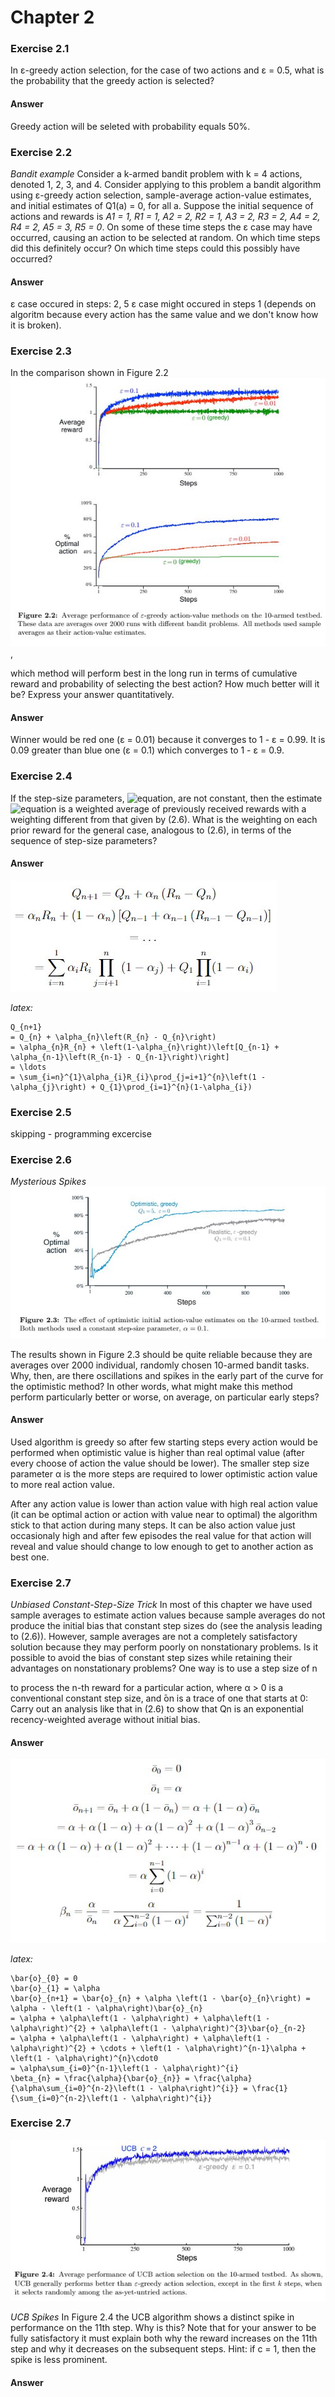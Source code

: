 # Chapter 2

### Exercise 2.1
In ε-greedy action selection, for the case of two actions and ε = 0.5, what is
the probability that the greedy action is selected?
#### Answer
Greedy action will be seleted with probability equals 50%.

### Exercise 2.2
*Bandit example* Consider a k-armed bandit problem with k = 4 actions,
denoted 1, 2, 3, and 4. Consider applying to this problem a bandit algorithm using
ε-greedy action selection, sample-average action-value estimates, and initial estimates
of Q1(a) = 0, for all a. Suppose the initial sequence of actions and rewards is *A1 = 1,
R1 = 1, A2 = 2, R2 = 1, A3 = 2, R3 = 2, A4 = 2, R4 = 2, A5 = 3, R5 = 0*. On some
of these time steps the ε case may have occurred, causing an action to be selected at
random. On which time steps did this definitely occur? On which time steps could this
possibly have occurred?
#### Answer
ε case occured in steps: 2, 5
ε case might occured in steps 1 (depends on algoritm because every action has the same value and we don't know how it is broken).

### Exercise 2.3
In the comparison shown in Figure 2.2 ![Figure 2.2](assets/figure-002_2.jpg), 

which method will perform best in
the long run in terms of cumulative reward and probability of selecting the best action?
How much better will it be? Express your answer quantitatively.
#### Answer
Winner would be red one (ε = 0.01) because it converges to 1 - ε = 0.99. It is 0.09 greater than blue one (ε = 0.1) which converges to 1 - ε = 0.9.

### Exercise 2.4
If the step-size parameters, ![equation](http://latex.codecogs.com/svg.latex?\alpha_{n}), are not constant, then the estimate ![equation](http://latex.codecogs.com/svg.latex?Q_{n}) is a weighted average of previously received rewards with a weighting different from that given by (2.6). What is the weighting on each prior reward for the general case, analogous to (2.6), in terms of the sequence of step-size parameters?
#### Answer
![Figure 2.2](assets/answer-002_4_01.jpg)

*latex:*

```
Q_{n+1} 
= Q_{n} + \alpha_{n}\left(R_{n} - Q_{n}\right)
= \alpha_{n}R_{n} + \left(1-\alpha_{n}\right)\left[Q_{n-1} + \alpha_{n-1}\left(R_{n-1} - Q_{n-1}\right)\right] 
= \ldots 
= \sum_{i=n}^{1}\alpha_{i}R_{i}\prod_{j=i+1}^{n}\left(1 - \alpha_{j}\right) + Q_{1}\prod_{i=1}^{n}(1-\alpha_{i})
```


### Exercise 2.5
skipping - programming excercise


### Exercise 2.6
*Mysterious Spikes* ![Figure 2.3](assets/figure-002_3.jpg) 

The results shown in Figure 2.3 should be quite reliable
because they are averages over 2000 individual, randomly chosen 10-armed bandit tasks.
Why, then, are there oscillations and spikes in the early part of the curve for the optimistic
method? In other words, what might make this method perform particularly better or
worse, on average, on particular early steps?
#### Answer
Used algorithm is greedy so after few starting steps every action would be performed when optimistic value is higher than real optimal value (after every choose of action the value should be lower). The smaller step size parameter α is the more steps are required to lower optimistic action value to more real action value.

After any action value is lower than action value with high real action value (it can be optimal action or action with value near to optimal) the algorithm stick to that action during many steps. It can be also action value just occasionaly high and after few episodes the real value for that action will reveal and value should change to low enough to get to another action as best one.

### Exercise 2.7
*Unbiased Constant-Step-Size Trick* In most of this chapter we have used
sample averages to estimate action values because sample averages do not produce the
initial bias that constant step sizes do (see the analysis leading to (2.6)). However, sample
averages are not a completely satisfactory solution because they may perform poorly
on nonstationary problems. Is it possible to avoid the bias of constant step sizes while
retaining their advantages on nonstationary problems? One way is to use a step size of
n

to process the n-th reward for a particular action, where α > 0 is a conventional constant
step size, and  ̄on is a trace of one that starts at 0:
Carry out an analysis like that in (2.6) to show that Qn is an exponential recency-weighted
average without initial bias.

#### Answer

![answer 2.7](assets/answer-002_07_01.jpg)

*latex:*

```
\bar{o}_{0} = 0
\bar{o}_{1} = \alpha
\bar{o}_{n+1} = \bar{o}_{n} + \alpha \left(1 - \bar{o}_{n}\right) = \alpha - \left(1 - \alpha\right)\bar{o}_{n}    
= \alpha + \alpha\left(1 - \alpha\right) + \alpha\left(1 - \alpha\right)^{2} + \alpha\left(1 - \alpha\right)^{3}\bar{o}_{n-2}
= \alpha + \alpha\left(1 - \alpha\right) + \alpha\left(1 - \alpha\right)^{2} + \cdots + \left(1 - \alpha\right)^{n-1}\alpha + \left(1 - \alpha\right)^{n}\cdot0
= \alpha\sum_{i=0}^{n-1}\left(1 - \alpha\right)^{i}
\beta_{n} = \frac{\alpha}{\bar{o}_{n}} = \frac{\alpha}{\alpha\sum_{i=0}^{n-2}\left(1 - \alpha\right)^{i}} = \frac{1}{\sum_{i=0}^{n-2}\left(1 - \alpha\right)^{i}}
```
### Exercise 2.7
![Figure 2.4](assets/figure-002_04.jpg)

*UCB Spikes* In Figure 2.4 the UCB algorithm shows a distinct spike
in performance on the 11th step. Why is this? Note that for your answer to be fully
satisfactory it must explain both why the reward increases on the 11th step and why it
decreases on the subsequent steps. Hint: if c = 1, then the spike is less prominent.

#### Answer
